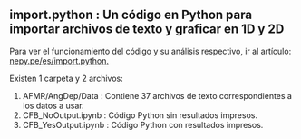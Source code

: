 ## import.python : Un código en Python para importar archivos de texto y graficar en 1D y 2D 
Para ver el funcionamiento del código y su análisis respectivo, ir al artículo: [nepy.pe/es/import.python.](http://www.nepy.pe/es/programacion/importar-y-graficar-datos-en-el-lenguaje-python/) 

Existen 1 carpeta y 2 archivos: 

1. AFMR/AngDep/Data : Contiene 37 archivos de texto correspondientes a los datos a usar.
2. CFB_NoOutput.ipynb : Código Python sin resultados impresos.
3. CFB_YesOutput.ipynb : Código Python con resultados impresos.


